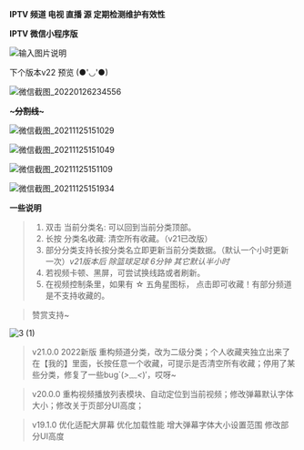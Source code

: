  **IPTV 频道 电视 直播 源 定期检测维护有效性** 


 **IPTV 微信小程序版** 
 


![输入图片说明](https://images.gitee.com/uploads/images/2021/0822/224416_1506b9d0_1280996.jpeg "gh_46c49e1c96fb_430.jpg")




下个版本v22 预览 (●'◡'●)


![微信截图_20220126234556](https://user-images.githubusercontent.com/26646520/151197502-9a9679b5-78cb-4c94-94f6-939efa2b3d8e.png)


**~~~~~~~~~~~分割线~~~~~~~~~~~** 



![微信截图_20211125151029](https://user-images.githubusercontent.com/26646520/143404708-c825edaa-b324-44b6-84e8-60ba9f7e4c52.png)



![微信截图_20211125151049](https://user-images.githubusercontent.com/26646520/143404729-d7c3ea6e-3514-4c01-9560-44fb3628d241.png)



![微信截图_20211125151109](https://user-images.githubusercontent.com/26646520/143404737-91c9a539-9f97-4a7b-ae6c-825ef94a40ea.png)



![微信截图_20211125151934](https://user-images.githubusercontent.com/26646520/143404744-1517b2a9-1720-4a8b-ac63-5d505bbdcca0.png)



**一些说明** 
 
 

> 1. 双击 当前分类名: 可以回到当前分类顶部。
> 2. 长按 分类名收藏: 清空所有收藏。（v21已改版）
> 3. 部分分类支持长按分类名立即更新当前分类数据。（默认一个小时更新一次）*v21版本后 除篮球足球 6分钟 其它默认半小时*
> 4. 若视频卡顿、黑屏，可尝试换线路或者刷新。
> 5. 在视频控制条里，如果有 ☆ 五角星图标， 点击即可收藏！有部分频道是不支持收藏的。



> 赞赏支持~



![3 (1)](https://user-images.githubusercontent.com/26646520/144623362-f5c67598-fea3-44ec-b954-aa7b3167a15d.png)




> v21.0.0 2022新版 重构频道分类，改为二级分类；个人收藏夹独立出来了在【我的】里面，长按任意一个收藏，可提示是否清空所有收藏；停用了某些分类，修复了一些bug`(*>﹏<*)′，哎呀~


> v20.0.0 重构视频播放列表模块、自动定位到当前视频；修改弹幕默认字体大小；修改关于页部分UI高度；


> v19.1.0
优化适配大屏幕
优化加载性能
增大弹幕字体大小设置范围
修改部分UI高度



